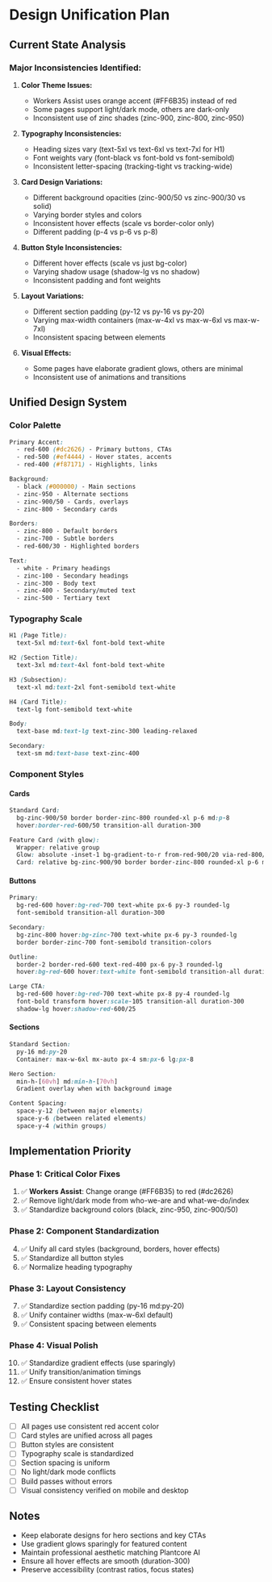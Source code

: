 # Design Unification Plan

## Current State Analysis

### Major Inconsistencies Identified:

1. **Color Theme Issues:**
   - Workers Assist uses orange accent (#FF6B35) instead of red
   - Some pages support light/dark mode, others are dark-only
   - Inconsistent use of zinc shades (zinc-900, zinc-800, zinc-950)

2. **Typography Inconsistencies:**
   - Heading sizes vary (text-5xl vs text-6xl vs text-7xl for H1)
   - Font weights vary (font-black vs font-bold vs font-semibold)
   - Inconsistent letter-spacing (tracking-tight vs tracking-wide)

3. **Card Design Variations:**
   - Different background opacities (zinc-900/50 vs zinc-900/30 vs solid)
   - Varying border styles and colors
   - Inconsistent hover effects (scale vs border-color only)
   - Different padding (p-4 vs p-6 vs p-8)

4. **Button Style Inconsistencies:**
   - Different hover effects (scale vs just bg-color)
   - Varying shadow usage (shadow-lg vs no shadow)
   - Inconsistent padding and font weights

5. **Layout Variations:**
   - Different section padding (py-12 vs py-16 vs py-20)
   - Varying max-width containers (max-w-4xl vs max-w-6xl vs max-w-7xl)
   - Inconsistent spacing between elements

6. **Visual Effects:**
   - Some pages have elaborate gradient glows, others are minimal
   - Inconsistent use of animations and transitions

## Unified Design System

### Color Palette
```css
Primary Accent:
  - red-600 (#dc2626) - Primary buttons, CTAs
  - red-500 (#ef4444) - Hover states, accents
  - red-400 (#f87171) - Highlights, links

Background:
  - black (#000000) - Main sections
  - zinc-950 - Alternate sections
  - zinc-900/50 - Cards, overlays
  - zinc-800 - Secondary cards

Borders:
  - zinc-800 - Default borders
  - zinc-700 - Subtle borders
  - red-600/30 - Highlighted borders

Text:
  - white - Primary headings
  - zinc-100 - Secondary headings
  - zinc-300 - Body text
  - zinc-400 - Secondary/muted text
  - zinc-500 - Tertiary text
```

### Typography Scale
```css
H1 (Page Title):
  text-5xl md:text-6xl font-bold text-white

H2 (Section Title):
  text-3xl md:text-4xl font-bold text-white

H3 (Subsection):
  text-xl md:text-2xl font-semibold text-white

H4 (Card Title):
  text-lg font-semibold text-white

Body:
  text-base md:text-lg text-zinc-300 leading-relaxed

Secondary:
  text-sm md:text-base text-zinc-400
```

### Component Styles

#### Cards
```css
Standard Card:
  bg-zinc-900/50 border border-zinc-800 rounded-xl p-6 md:p-8
  hover:border-red-600/50 transition-all duration-300

Feature Card (with glow):
  Wrapper: relative group
  Glow: absolute -inset-1 bg-gradient-to-r from-red-900/20 via-red-800/10 to-red-900/20 rounded-xl blur opacity-50 group-hover:opacity-100
  Card: relative bg-zinc-900/90 border border-zinc-800 rounded-xl p-6 md:p-8
```

#### Buttons
```css
Primary:
  bg-red-600 hover:bg-red-700 text-white px-6 py-3 rounded-lg
  font-semibold transition-all duration-300

Secondary:
  bg-zinc-800 hover:bg-zinc-700 text-white px-6 py-3 rounded-lg
  border border-zinc-700 font-semibold transition-colors

Outline:
  border-2 border-red-600 text-red-400 px-6 py-3 rounded-lg
  hover:bg-red-600 hover:text-white font-semibold transition-all duration-300

Large CTA:
  bg-red-600 hover:bg-red-700 text-white px-8 py-4 rounded-lg
  font-bold transform hover:scale-105 transition-all duration-300
  shadow-lg hover:shadow-red-600/25
```

#### Sections
```css
Standard Section:
  py-16 md:py-20
  Container: max-w-6xl mx-auto px-4 sm:px-6 lg:px-8

Hero Section:
  min-h-[60vh] md:min-h-[70vh]
  Gradient overlay when with background image

Content Spacing:
  space-y-12 (between major elements)
  space-y-6 (between related elements)
  space-y-4 (within groups)
```

## Implementation Priority

### Phase 1: Critical Color Fixes
1. ✅ **Workers Assist**: Change orange (#FF6B35) to red (#dc2626)
2. ✅ Remove light/dark mode from who-we-are and what-we-do/index
3. ✅ Standardize background colors (black, zinc-950, zinc-900/50)

### Phase 2: Component Standardization
4. ✅ Unify all card styles (background, borders, hover effects)
5. ✅ Standardize all button styles
6. ✅ Normalize heading typography

### Phase 3: Layout Consistency
7. ✅ Standardize section padding (py-16 md:py-20)
8. ✅ Unify container widths (max-w-6xl default)
9. ✅ Consistent spacing between elements

### Phase 4: Visual Polish
10. ✅ Standardize gradient effects (use sparingly)
11. ✅ Unify transition/animation timings
12. ✅ Ensure consistent hover states

## Testing Checklist

- [ ] All pages use consistent red accent color
- [ ] Card styles are unified across all pages
- [ ] Button styles are consistent
- [ ] Typography scale is standardized
- [ ] Section spacing is uniform
- [ ] No light/dark mode conflicts
- [ ] Build passes without errors
- [ ] Visual consistency verified on mobile and desktop

## Notes

- Keep elaborate designs for hero sections and key CTAs
- Use gradient glows sparingly for featured content
- Maintain professional aesthetic matching Plantcore AI
- Ensure all hover effects are smooth (duration-300)
- Preserve accessibility (contrast ratios, focus states)
